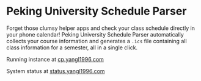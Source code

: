 # Peking University Schedule Parser

Forget those clumsy helper apps and check your class schedule directly in your phone calendar! Peking University Schedule Parser automatically collects your course information and generates a `.ics` file containing all class information for a semester, all in a single click.

Running instance at [cp.yangl1996.com](https://cp.yangl1996.com)

System status at [status.yangl1996.com](https://status.yangl1996.com)
